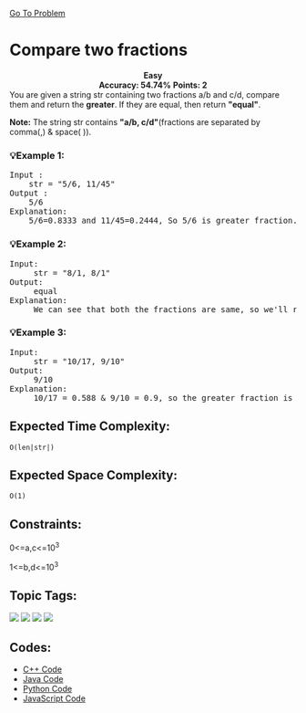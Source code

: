  [Go To Problem](https://www.geeksforgeeks.org/problems/compare-two-fractions4438/1)

# Compare two fractions



<div align="center">
  <strong> Easy</strong>    
</div>
<div align="center">
       <strong>Accuracy: 54.74%</strong>    
               <strong>Points: 2</strong>
</div>
You are given a string str containing two fractions a/b and c/d, compare them and return the <strong>greater</strong>. If they are equal, then return <strong>"equal"</strong>.

**Note:** The string str contains <strong>"a/b, c/d"</strong>(fractions are separated by comma(,) & space( )). 

### 💡Example 1:
<pre>
Input :
    str = "5/6, 11/45"
Output :
    5/6
Explanation:
    5/6=0.8333 and 11/45=0.2444, So 5/6 is greater fraction.
</pre>

### 💡Example 2:

<pre>
Input:
     str = "8/1, 8/1"
Output: 
     equal
Explanation: 
     We can see that both the fractions are same, so we'll return a string "equal".
</pre>
### 💡Example 3:

<pre>
Input:
     str = "10/17, 9/10"
Output: 
     9/10
Explanation: 
     10/17 = 0.588 & 9/10 = 0.9, so the greater fraction is "9/10".
</pre>

## Expected Time Complexity:
```O(len|str|)```
## Expected Space Complexity: 
```O(1)```

## Constraints: 
0<=a,c<=10<sup>3</sup>

1<=b,d<=10<sup>3</sup>
## Topic Tags:
<p align="left">
<a href="https://www.geeksforgeeks.org/explore/?category[]=number-theory"><img src="https://img.shields.io/badge/number%20theory-100000?style=flat&logo=number-theory&logoColor=F7F7F7&labelcolor=0000ff&color=0000ff" /></a>
<a href="https://www.geeksforgeeks.org/explore/?category[]=Mathematical"><img src="https://img.shields.io/badge/Mathematical-100000?style=flat&logo=Mathematical&logoColor=F7F7F7&labelcolor=2A79D7&color=D1BB9E" /></a>
<a href="https://www.geeksforgeeks.org/explore/?category[]=Regular%20Expression"><img src="https://img.shields.io/badge/Regular%20Expression-100000?style=flat&logo=Regular%20Expression&logoColor=FFFFFF&labelColor=FC4100&color=FC4100"/></a>
<a href="https://www.geeksforgeeks.org/explore/?category[]=Algorithms"><img src="https://img.shields.io/badge/Algorithms-100000?style=flat&logo=Algorithms&logoColor=F7F7F7&labelcolor=2A79D7&color=2A79D7" /></a>


## Codes:

 - [C++ Code](https://github.com/HackResist/GeeksForGeeks-POTD/blob/main/June/21-06-2024/Compare%20two%20fractions.cpp) 
 - [Java Code](https://github.com/HackResist/GeeksForGeeks-POTD/blob/main/June/21-06-2024/Compare%20two%20fractions.java)
 - [Python Code](https://github.com/HackResist/GeeksForGeeks-POTD/blob/main/June/21-06-2024/Compare%20two%20fractions.py)
 - [JavaScript Code](https://github.com/HackResist/GeeksForGeeks-POTD/blob/main/June/21-06-2024/Compare%20two%20fractions.js)
